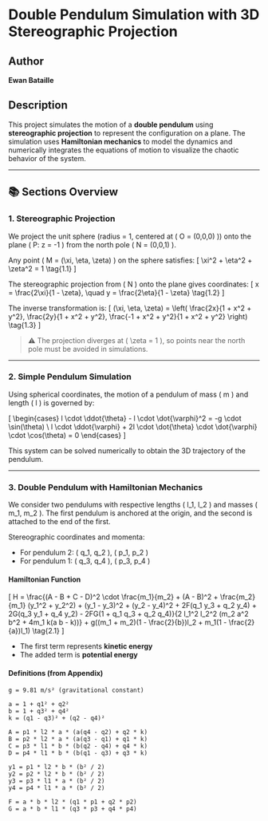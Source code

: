 <script type="text/javascript" async
  src="https://cdn.jsdelivr.net/npm/mathjax@3/es5/tex-mml-chtml.js">
</script>

# Double Pendulum Simulation with 3D Stereographic Projection

## Author
**Ewan Bataille**

## Description

This project simulates the motion of a **double pendulum** using **stereographic projection** to represent the configuration on a plane. The simulation uses **Hamiltonian mechanics** to model the dynamics and numerically integrates the equations of motion to visualize the chaotic behavior of the system.

---

## 📚 Sections Overview

### 1. Stereographic Projection

We project the unit sphere (radius = 1, centered at \( O = (0,0,0) \)) onto the plane \( P: z = -1 \) from the north pole \( N = (0,0,1) \).

Any point \( M = (\xi, \eta, \zeta) \) on the sphere satisfies:
\[
\xi^2 + \eta^2 + \zeta^2 = 1 \tag{1.1}
\]

The stereographic projection from \( N \) onto the plane gives coordinates:
\[
x = \frac{2\xi}{1 - \zeta}, \quad y = \frac{2\eta}{1 - \zeta} \tag{1.2}
\]

The inverse transformation is:
\[
(\xi, \eta, \zeta) = \left( \frac{2x}{1 + x^2 + y^2}, \frac{2y}{1 + x^2 + y^2}, \frac{-1 + x^2 + y^2}{1 + x^2 + y^2} \right) \tag{1.3}
\]

> ⚠️ The projection diverges at \( \zeta = 1 \), so points near the north pole must be avoided in simulations.

---

### 2. Simple Pendulum Simulation

Using spherical coordinates, the motion of a pendulum of mass \( m \) and length \( l \) is governed by:

\[
\begin{cases}
l \cdot \ddot{\theta} - l \cdot \dot{\varphi}^2 = -g \cdot \sin(\theta) \\
l \cdot \ddot{\varphi} + 2l \cdot \dot{\theta} \cdot \dot{\varphi} \cdot \cos(\theta) = 0
\end{cases}
\]

This system can be solved numerically to obtain the 3D trajectory of the pendulum.

---

### 3. Double Pendulum with Hamiltonian Mechanics

We consider two pendulums with respective lengths \( l_1, l_2 \) and masses \( m_1, m_2 \). The first pendulum is anchored at the origin, and the second is attached to the end of the first.

Stereographic coordinates and momenta:

- For pendulum 2: \( q_1, q_2 \), \( p_1, p_2 \)
- For pendulum 1: \( q_3, q_4 \), \( p_3, p_4 \)

#### Hamiltonian Function

\[
H = \frac{(A - B + C - D)^2 \cdot \frac{m_1}{m_2} + (A - B)^2 + \frac{m_2}{m_1} (y_1^2 + y_2^2) + (y_1 - y_3)^2 + (y_2 - y_4)^2 + 2F(q_1 y_3 + q_2 y_4) + 2G(q_3 y_1 + q_4 y_2) - 2FG(1 + q_1 q_3 + q_2 q_4)}{2 l_1^2 l_2^2 (m_2 a^2 b^2 + 4m_1 k(a b - k))} + g((m_1 + m_2)(1 - \frac{2}{b})l_2 + m_1(1 - \frac{2}{a})l_1) \tag{2.1}
\]

- The first term represents **kinetic energy**
- The added term is **potential energy**

#### Definitions (from Appendix)

```text
g = 9.81 m/s² (gravitational constant)

a = 1 + q1² + q2²
b = 1 + q3² + q4²
k = (q1 - q3)² + (q2 - q4)²

A = p1 * l2 * a * (a(q4 - q2) + q2 * k)
B = p2 * l2 * a * (a(q3 - q1) + q1 * k)
C = p3 * l1 * b * (b(q2 - q4) + q4 * k)
D = p4 * l1 * b * (b(q1 - q3) + q3 * k)

y1 = p1 * l2 * b * (b² / 2)
y2 = p2 * l2 * b * (b² / 2)
y3 = p3 * l1 * a * (b² / 2)
y4 = p4 * l1 * a * (b² / 2)

F = a * b * l2 * (q1 * p1 + q2 * p2)
G = a * b * l1 * (q3 * p3 + q4 * p4)
